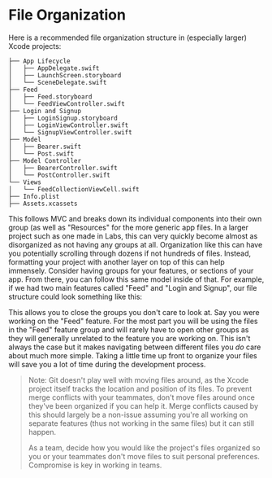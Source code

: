#  File Organization

Here is a recommended file organization structure in (especially larger) Xcode projects:

```
├── App Lifecycle
│   ├── AppDelegate.swift
│   ├── LaunchScreen.storyboard
│   └── SceneDelegate.swift
├── Feed
│   ├── Feed.storyboard
│   └── FeedViewController.swift
├── Login and Signup
│   ├── LoginSignup.storyboard
│   ├── LoginViewController.swift
│   └── SignupViewController.swift
├── Model
│   ├── Bearer.swift
│   └── Post.swift
├── Model Controller
│   ├── BearerController.swift
│   └── PostController.swift
└── Views
│   └── FeedCollectionViewCell.swift
├── Info.plist
├── Assets.xcassets
```

This follows MVC and breaks down its individual components into their own group (as well as "Resources" for the more generic app files. In a larger project such as one made in Labs, this can very quickly become almost as disorganized as not having any groups at all. Organization like this can have you potentially scrolling through dozens if not hundreds of files. Instead, formatting your project with another layer on top of this can help immensely. Consider having groups for your features, or sections of your app. From there, you can follow this same model inside of that. For example, if we had two main features called "Feed" and "Login and Signup", our file structure could look something like this:

This allows you to close the groups you don't care to look at. Say you were working on the "Feed" feature. For the most part you will be using the files in the "Feed" feature group and will rarely have to open other groups as they will generally unrelated to the feature you are working on. This isn't always the case but it makes navigating between different files you _do_ care about much more simple. Taking a little time up front to organize your files will save you a lot of time during the development process.

> Note:
> Git doesn't play well with moving files around, as the Xcode project itself tracks the location and position of its files. To prevent merge conflicts with your teammates, don't move files around once they've been organized if you can help it. Merge conflicts caused by this should largely be a non-issue assuming you're all working on separate features (thus not working in the same files) but it can still happen.
>
> As a team, decide how you would like the project's files organized so you or your teammates don't move files to suit personal preferences. Compromise is key in working in teams. 
